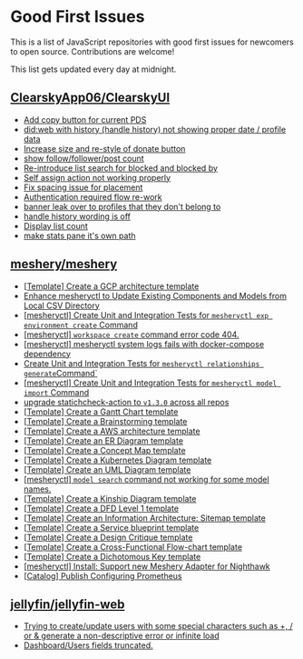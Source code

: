 # Good First Issues

This is a list of JavaScript repositories with good first issues for newcomers to open source. Contributions are welcome!

This list gets updated every day at midnight.

## [ClearskyApp06/ClearskyUI](https://github.com/ClearskyApp06/ClearskyUI)

- [Add copy button for current PDS](https://github.com/ClearskyApp06/ClearskyUI/issues/243)
- [did:web with history (handle history) not showing proper date / profile data](https://github.com/ClearskyApp06/ClearskyUI/issues/90)
- [Increase size and re-style of donate button](https://github.com/ClearskyApp06/ClearskyUI/issues/100)
- [show follow/follower/post count](https://github.com/ClearskyApp06/ClearskyUI/issues/87)
- [Re-introduce list search for blocked and blocked by](https://github.com/ClearskyApp06/ClearskyUI/issues/211)
- [Self assign action not working properly](https://github.com/ClearskyApp06/ClearskyUI/issues/239)
- [Fix spacing issue for placement](https://github.com/ClearskyApp06/ClearskyUI/issues/231)
- [Authentication required flow re-work](https://github.com/ClearskyApp06/ClearskyUI/issues/218)
- [banner leak over to profiles that they don't belong to](https://github.com/ClearskyApp06/ClearskyUI/issues/224)
- [handle history wording is off](https://github.com/ClearskyApp06/ClearskyUI/issues/179)
- [Display list count ](https://github.com/ClearskyApp06/ClearskyUI/issues/188)
- [make stats pane it's own path](https://github.com/ClearskyApp06/ClearskyUI/issues/196)

## [meshery/meshery](https://github.com/meshery/meshery)

- [[Template] Create a GCP architecture template](https://github.com/meshery/meshery/issues/12498)
- [Enhance mesheryctl to Update Existing Components and Models from Local CSV Directory](https://github.com/meshery/meshery/issues/12134)
- [[mesheryctl] Create Unit and Integration Tests for `mesheryctl exp environment create` Command](https://github.com/meshery/meshery/issues/12138)
- [[mesheryctl] `workspace create` command error code 404.](https://github.com/meshery/meshery/issues/11312)
- [[mesheryctl] mesheryctl system logs fails with docker-compose dependency](https://github.com/meshery/meshery/issues/10777)
- [Create Unit and Integration Tests for `mesheryctl relationships generate`Command`](https://github.com/meshery/meshery/issues/12135)
- [[mesheryctl] Create Unit and Integration Tests for `mesheryctl model import` Command](https://github.com/meshery/meshery/issues/12137)
- [upgrade statichcheck-action to `v1.3.0` across all repos](https://github.com/meshery/meshery/issues/13041)
- [[Template] Create a Gantt Chart template](https://github.com/meshery/meshery/issues/12461)
- [[Template] Create a Brainstorming template](https://github.com/meshery/meshery/issues/12503)
- [[Template] Create a AWS architecture template](https://github.com/meshery/meshery/issues/12500)
- [[Template] Create an ER Diagram template](https://github.com/meshery/meshery/issues/12450)
- [[Template] Create a Concept Map template](https://github.com/meshery/meshery/issues/12454)
- [[Template] Create a Kubernetes Diagram template](https://github.com/meshery/meshery/issues/12462)
- [[Template] Create an UML Diagram template](https://github.com/meshery/meshery/issues/12451)
- [[mesheryctl] `model search` command not working for some model names.](https://github.com/meshery/meshery/issues/11319)
- [[Template] Create a Kinship Diagram template](https://github.com/meshery/meshery/issues/12452)
- [[Template] Create a DFD Level 1 template](https://github.com/meshery/meshery/issues/12501)
- [[Template] Create an Information Architecture: Sitemap template](https://github.com/meshery/meshery/issues/12464)
- [[Template] Create a Service blueprint template ](https://github.com/meshery/meshery/issues/12497)
- [[Template] Create a Design Critique template](https://github.com/meshery/meshery/issues/12502)
- [[Template] Create a Cross-Functional Flow-chart template](https://github.com/meshery/meshery/issues/12504)
- [[Template] Create a Dichotomous Key template](https://github.com/meshery/meshery/issues/12463)
- [[mesheryctl] Install: Support new Meshery Adapter for Nighthawk](https://github.com/meshery/meshery/issues/10371)
- [[Catalog] Publish Configuring Prometheus](https://github.com/meshery/meshery/issues/9626)

## [jellyfin/jellyfin-web](https://github.com/jellyfin/jellyfin-web)

- [Trying to create/update users with some special characters such as +, / or & generate a non-descriptive error or infinite load](https://github.com/jellyfin/jellyfin-web/issues/6384)
- [Dashboard/Users fields truncated.](https://github.com/jellyfin/jellyfin-web/issues/5608)

